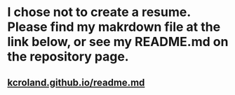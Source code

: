 # I chose not to create a resume. Please find my makrdown file at the link below, or see my README.md on the repository page.

## [kcroland.github.io/readme.md](kcroland.github.io/readme.md)
